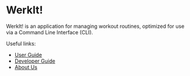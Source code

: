 # WerkIt!

WerkIt! is an application for managing workout routines,
optimized for use via a Command Line Interface (CLI).

Useful links:
* [User Guide](UserGuide.md)
* [Developer Guide](DeveloperGuide.md)
* [About Us](AboutUs.md)
